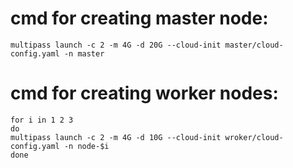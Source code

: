 # cmd for creating master node:
```
multipass launch -c 2 -m 4G -d 20G --cloud-init master/cloud-config.yaml -n master
```

# cmd for creating worker nodes:
```
for i in 1 2 3
do
multipass launch -c 2 -m 4G -d 10G --cloud-init wroker/cloud-config.yaml -n node-$i
done
```
